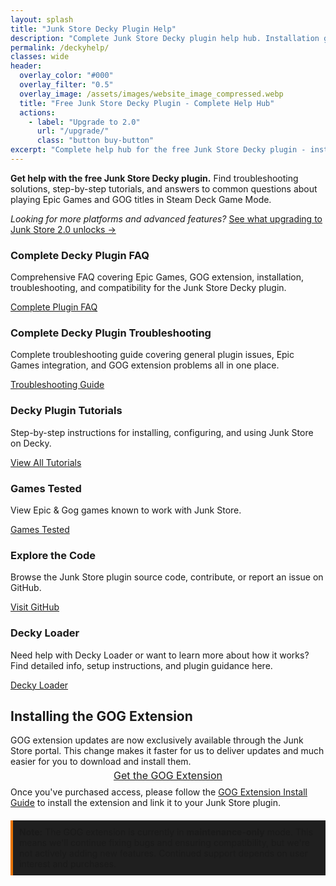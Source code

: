 ```yaml
---
layout: splash
title: "Junk Store Decky Plugin Help"
description: "Complete Junk Store Decky plugin help hub. Installation guide, FAQ, troubleshooting, and tutorials for playing Epic & GOG games in Game Mode."
permalink: /deckyhelp/
classes: wide
header:
  overlay_color: "#000"
  overlay_filter: "0.5"
  overlay_image: /assets/images/website_image_compressed.webp
  title: "Free Junk Store Decky Plugin - Complete Help Hub"
  actions:
    - label: "Upgrade to 2.0"
      url: "/upgrade/"
      class: "button buy-button"
excerpt: "Complete help hub for the free Junk Store Decky plugin - installation, troubleshooting, and Epic Games setup guides"
---
```


<section class="seo-intro">
  <p><strong>Get help with the free Junk Store Decky plugin.</strong> Find troubleshooting solutions, step-by-step tutorials, and answers to common questions about playing Epic Games and GOG titles in Steam Deck Game Mode.</p>

  <p><em>Looking for more platforms and advanced features?</em> <a href="/upgrade/">See what upgrading to Junk Store 2.0 unlocks →</a></p>
</section>

 <!-- Help Content Boxes - MOVED TO TOP -->
<div class="content-box-container">
  <!-- FAQ -->
  <div class="content-box faq">
    <h3>Complete Decky Plugin FAQ</h3>
    <p>Comprehensive FAQ covering Epic Games, GOG extension, installation, troubleshooting, and compatibility for the Junk Store Decky plugin.</p>
    <a href="{{ '/faq/decky/' | relative_url }}" class="button">Complete Plugin FAQ</a>
  </div>

  <!-- Troubleshooting -->
  <div class="content-box troubleshooting">
    <h3>Complete Decky Plugin Troubleshooting</h3>
    <p>Complete troubleshooting guide covering general plugin issues, Epic Games integration, and GOG extension problems all in one place.</p>
    <a href="{{ '/troubleshooting/decky/' | relative_url }}" class="button">Troubleshooting Guide</a>
  </div>

  <!-- Tutorials -->
  <div class="content-box tutorials">
    <h3>Decky Plugin Tutorials</h3>
    <p>Step-by-step instructions for installing, configuring, and using Junk Store on Decky.</p>
    <a href="{{ '/tutorials/' | relative_url }}" class="button">View All Tutorials</a>
  </div>

  <!-- Tested Games -->
  <div class="content-box tested-games">
    <h3>Games Tested</h3>
    <p>View Epic & Gog games known to work with Junk Store.</p>
    <a href="/tested-games/" class="button">Games Tested</a>
  </div>

  <div class="content-box">
    <h3>Explore the Code</h3>
    <p>Browse the Junk Store plugin source code, contribute, or report an issue on GitHub.</p>
    <a href="https://github.com/ebenbruyns/junkstore" class="button" target="_blank" rel="noopener noreferrer">Visit GitHub</a>
  </div>

  <div class="content-box">
    <h3>Decky Loader</h3>
    <p>Need help with Decky Loader or want to learn more about how it works? Find detailed info, setup instructions, and plugin guidance here.</p>
    <a href="https://decky.xyz/" class="button" target="_blank" rel="noopener noreferrer">Decky Loader</a>
  </div>
</div>


<section class="gog-extension">
  <h2>Installing the GOG Extension</h2>

  <div>GOG extension updates are now exclusively available through the Junk Store portal. This change makes it faster for us to deliver updates and much easier for you to download and install them.</div>

  <div style="text-align: center; margin: 0.25rem 0 0.5rem 0;">
    <a href="https://portal.junkstore.xyz/" class="button gog-extension-button" style="padding: 10px 20px; font-size: 1rem;" target="_blank" rel="noopener noreferrer">Get the GOG Extension</a>
  </div>

  <div>Once you've purchased access, please follow the <a href="/tutorials/gog-extension">GOG Extension Install Guide</a> to install the extension and link it to your Junk Store plugin.</div>

  <p style="border-left: 4px solid #e67300; background-color: #1f1f1f; padding: 10px; margin-top: 20px;">
    <strong>Note:</strong> The GOG extension is currently in <strong>maintenance-only</strong> mode. This means we'll continue fixing bugs and ensuring compatibility, but we're not actively adding new features. Continued support depends on user interest and purchases.
  </p>
</section>
